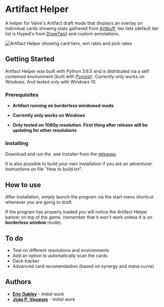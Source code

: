 # Artifact Helper

A helper for Valve's Artifact draft mode that displays an overlay on individual cards showing stats gathered from [Artibuff](https://www.artibuff.com/), tier lists (default tier list is Hyped's from [DrawTwo](https://drawtwo.gg/hypeds-limited-tier-list)) and custom annotations.

![Artifact Helper showing card tiers, win rates and pick rates](https://github.com/eoakley/artifacthelper/blob/master/screenshots/ScreenShot1.png)

## Getting Started

Artifact Helper was built with Python 3.6.5 and is distributed via a self contained environment (built with [Pynsist](https://github.com/takluyver/pynsist)).
Currently only works on Windows. And tested only with Windows 10.

### Prerequisites

* **Artifact running on borderless windowed mode**

* **Currently only works on Windows**

* **Only tested on 1080p resolution. First thing after release will be updating for other resolutions**

### Installing

Download and run the .exe installer from the [releases](https://github.com/eoakley/artifacthelper/releases).

It is also possible to build your own installation if you are an adventurer. Instructions on file "How to build.txt".

## How to use
After installation, simply launch the program via the start menu shortcut whenever you are going to draft.

If the program has properly loaded you will notice the Artifact Helper banner on top of the game. (remember that it won't work unless it is on **borderless window** mode).

## To do

* Test on different resolutions and environments
* Add an option to automatically scan the cards
* Deck tracker
* Advanced card recomendadion (based on synergy and mana curve)

## Authors

* **[Eric Oakley](https://github.com/eoakley)** - *Initial work*
* **[João P. Vasques](https://github.com/miojo)** - *Initial work*

